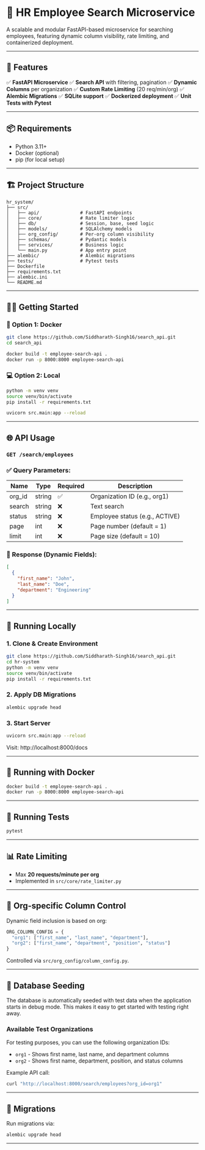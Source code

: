 # 🚀 HR Employee Search Microservice

A scalable and modular FastAPI-based microservice for searching employees, featuring dynamic column visibility, rate limiting, and containerized deployment.

---

## 📁 Features

✅ **FastAPI Microservice**
✅ **Search API** with filtering, pagination
✅ **Dynamic Columns** per organization
✅ **Custom Rate Limiting** (20 req/min/org)
✅ **Alembic Migrations**
✅ **SQLite support**
✅ **Dockerized deployment**
✅ **Unit Tests with Pytest**

---

## 📦 Requirements

* Python 3.11+
* Docker (optional)
* pip (for local setup)

---

## 🏗️ Project Structure

```
hr_system/
├── src/
│   ├── api/               # FastAPI endpoints
│   ├── core/              # Rate limiter logic
│   ├── db/                # Session, base, seed logic
│   ├── models/            # SQLAlchemy models
│   ├── org_config/        # Per-org column visibility
│   ├── schemas/           # Pydantic models
│   ├── services/          # Business logic
│   └── main.py            # App entry point
├── alembic/               # Alembic migrations
├── tests/                 # Pytest tests
├── Dockerfile
├── requirements.txt
├── alembic.ini
└── README.md
```

---

## 🧑‍💻 Getting Started

### 🐳 Option 1: Docker

```bash
git clone https://github.com/Siddharath-Singh16/search_api.git
cd search_api

docker build -t employee-search-api .
docker run -p 8000:8000 employee-search-api
```

### 💻 Option 2: Local

```bash
python -m venv venv
source venv/bin/activate
pip install -r requirements.txt

uvicorn src.main:app --reload
```

---

## 🌐 API Usage

### `GET /search/employees`

### ✅ Query Parameters:

| Name    | Type   | Required | Description                    |
| ------- | ------ | -------- | ------------------------------ |
| org\_id | string | ✅        | Organization ID (e.g., org1)   |
| search  | string | ❌        | Text search                    |
| status  | string | ❌        | Employee status (e.g., ACTIVE) |
| page    | int    | ❌        | Page number (default = 1)      |
| limit   | int    | ❌        | Page size (default = 10)       |

### 🔄 Response (Dynamic Fields):

```json
[
  {
    "first_name": "John",
    "last_name": "Doe",
    "department": "Engineering"
  }
]
```

---

## 🪪 Running Locally

### 1. Clone & Create Environment

```bash
git clone https://github.com/Siddharath-Singh16/search_api.git
cd hr-system
python -m venv venv
source venv/bin/activate
pip install -r requirements.txt
```

### 2. Apply DB Migrations

```bash
alembic upgrade head
```

### 3. Start Server

```bash
uvicorn src.main:app --reload
```

Visit: http://localhost:8000/docs

---

## 💪 Running with Docker

```bash
docker build -t employee-search-api .
docker run -p 8000:8000 employee-search-api
```

---

## 🧪 Running Tests

```bash
pytest
```

---

## 📊 Rate Limiting

* Max **20 requests/minute per org**
* Implemented in `src/core/rate_limiter.py`

---

## 🔐 Org-specific Column Control

Dynamic field inclusion is based on org:

```python
ORG_COLUMN_CONFIG = {
  "org1": ["first_name", "last_name", "department"],
  "org2": ["first_name", "department", "position", "status"]
}
```

Controlled via `src/org_config/column_config.py`.

---

## 🌱 Database Seeding

The database is automatically seeded with test data when the application starts in debug mode. This makes it easy to get started with testing right away.

### Available Test Organizations

For testing purposes, you can use the following organization IDs:

* `org1` - Shows first name, last name, and department columns
* `org2` - Shows first name, department, position, and status columns

Example API call:
```bash
curl "http://localhost:8000/search/employees?org_id=org1"
```

---

## 📜 Migrations

Run migrations via:

```bash
alembic upgrade head
```

---